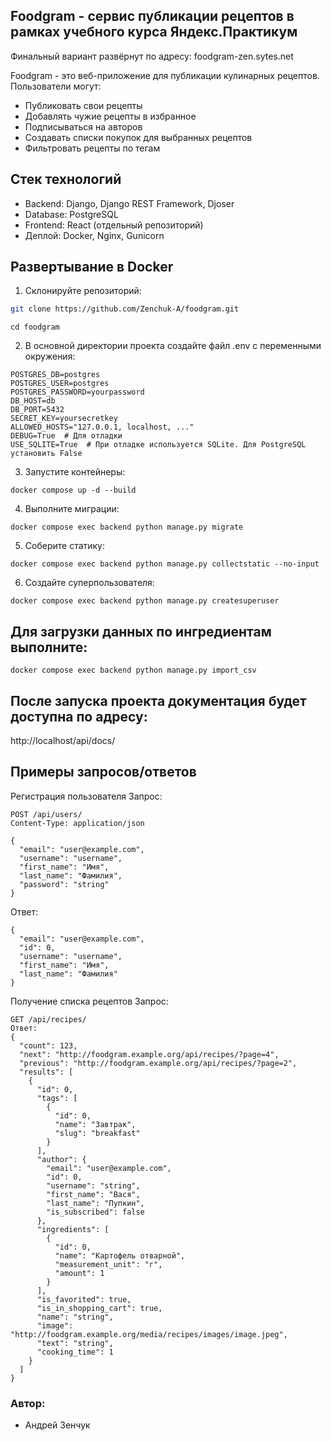 ## Foodgram - сервис публикации рецептов в рамках учебного курса Яндекс.Практикум
Финальный вариант развёрнут по адресу: foodgram-zen.sytes.net

Foodgram - это веб-приложение для публикации кулинарных рецептов. Пользователи могут:
- Публиковать свои рецепты
- Добавлять чужие рецепты в избранное
- Подписываться на авторов
- Создавать списки покупок для выбранных рецептов
- Фильтровать рецепты по тегам

## Стек технологий
- Backend: Django, Django REST Framework, Djoser
- Database: PostgreSQL
- Frontend: React (отдельный репозиторий)
- Деплой: Docker, Nginx, Gunicorn

## Развертывание в Docker

1. Склонируйте репозиторий:
```bash
git clone https://github.com/Zenchuk-A/foodgram.git
```
```
cd foodgram
```

2. В основной директории проекта создайте файл .env с переменными окружения:
```
POSTGRES_DB=postgres
POSTGRES_USER=postgres
POSTGRES_PASSWORD=yourpassword
DB_HOST=db
DB_PORT=5432
SECRET_KEY=yoursecretkey
ALLOWED_HOSTS="127.0.0.1, localhost, ..."
DEBUG=True  # Для отладки
USE_SQLITE=True  # При отладке используется SQLite. Для PostgreSQL установить False
```

3. Запустите контейнеры:
```
docker compose up -d --build
```

4. Выполните миграции:
```
docker compose exec backend python manage.py migrate
```

5. Соберите статику:
```
docker compose exec backend python manage.py collectstatic --no-input
```

6. Создайте суперпользователя:
```
docker compose exec backend python manage.py createsuperuser
```

## Для загрузки данных по ингредиентам выполните:
```
docker compose exec backend python manage.py import_csv
```

## После запуска проекта документация будет доступна по адресу:
http://localhost/api/docs/

## Примеры запросов/ответов
Регистрация пользователя
Запрос:
```
POST /api/users/
Content-Type: application/json

{
  "email": "user@example.com",
  "username": "username",
  "first_name": "Имя",
  "last_name": "Фамилия",
  "password": "string"
}
```
Ответ:
```
{
  "email": "user@example.com",
  "id": 0,
  "username": "username",
  "first_name": "Имя",
  "last_name": "Фамилия"
}
```
Получение списка рецептов
Запрос:
```
GET /api/recipes/
Ответ:
{
  "count": 123,
  "next": "http://foodgram.example.org/api/recipes/?page=4",
  "previous": "http://foodgram.example.org/api/recipes/?page=2",
  "results": [
    {
      "id": 0,
      "tags": [
        {
          "id": 0,
          "name": "Завтрак",
          "slug": "breakfast"
        }
      ],
      "author": {
        "email": "user@example.com",
        "id": 0,
        "username": "string",
        "first_name": "Вася",
        "last_name": "Пупкин",
        "is_subscribed": false
      },
      "ingredients": [
        {
          "id": 0,
          "name": "Картофель отварной",
          "measurement_unit": "г",
          "amount": 1
        }
      ],
      "is_favorited": true,
      "is_in_shopping_cart": true,
      "name": "string",
      "image": "http://foodgram.example.org/media/recipes/images/image.jpeg",
      "text": "string",
      "cooking_time": 1
    }
  ]
}
```
### Автор:
 - Андрей Зенчук
